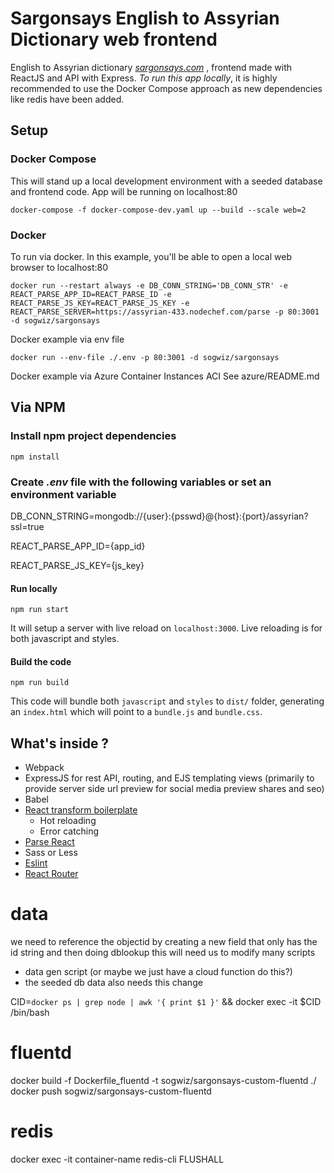# Sargonsays English to Assyrian Dictionary web frontend #

English to Assyrian dictionary [*sargonsays.com*](http://sargonsays.com) , frontend made with ReactJS and API with Express. *To run this app locally*, it is highly recommended to use the Docker Compose approach as new dependencies like redis have been added.

## Setup

### Docker Compose

This will stand up a local development environment with a seeded database and frontend code. App will be running on localhost:80

```
docker-compose -f docker-compose-dev.yaml up --build --scale web=2
```

### Docker
To run via docker. In this example, you'll be able to open a local web browser to localhost:80
```
docker run --restart always -e DB_CONN_STRING='DB_CONN_STR' -e REACT_PARSE_APP_ID=REACT_PARSE_ID -e REACT_PARSE_JS_KEY=REACT_PARSE_JS_KEY -e REACT_PARSE_SERVER=https://assyrian-433.nodechef.com/parse -p 80:3001 -d sogwiz/sargonsays 
```

Docker example via env file
```
docker run --env-file ./.env -p 80:3001 -d sogwiz/sargonsays
```

Docker example via Azure Container Instances ACI
See azure/README.md


## Via NPM

### Install npm project dependencies
```
npm install
```
### Create *.env* file with the following variables or set an environment variable

DB_CONN_STRING=mongodb://{user}:{psswd}@{host}:{port}/assyrian?ssl=true

REACT_PARSE_APP_ID={app_id} 

REACT_PARSE_JS_KEY={js_key}

#### Run locally

```
npm run start
```

It will setup a server with live reload on `localhost:3000`. Live reloading is for both javascript and styles.

#### Build the code

```
npm run build
```

This code will bundle both `javascript` and `styles` to `dist/` folder, generating an `index.html` which will point to a `bundle.js` and `bundle.css`.

## What's inside ?
- Webpack
- ExpressJS for rest API, routing, and EJS templating views (primarily to provide server side url preview for social media preview shares and seo)
- Babel
- [React transform boilerplate](https://github.com/gaearon/react-transform-boilerplate)
   - Hot reloading
   - Error catching
- [Parse React](https://github.com/ParsePlatform/ParseReact)
- Sass or Less
- [Eslint](http://eslint.org/)
- [React Router](https://github.com/rackt/react-router)

# data
we need to reference the objectid by creating a new field that only has the id string and then doing dblookup
this will need us to modify many scripts
- data gen script (or maybe we just have a cloud function do this?)
- the seeded db data also needs this change

CID=`docker ps | grep node | awk '{ print $1 }'` && docker exec -it $CID /bin/bash

# fluentd
docker build -f Dockerfile_fluentd -t sogwiz/sargonsays-custom-fluentd ./
docker push sogwiz/sargonsays-custom-fluentd

# redis
docker exec -it container-name redis-cli FLUSHALL